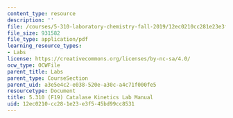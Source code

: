 ```yaml
---
content_type: resource
description: ''
file: /courses/5-310-laboratory-chemistry-fall-2019/12ec0210cc281e23e3f545bd99cc8531_MIT5_310F19_Lab5.pdf
file_size: 931582
file_type: application/pdf
learning_resource_types:
- Labs
license: https://creativecommons.org/licenses/by-nc-sa/4.0/
ocw_type: OCWFile
parent_title: Labs
parent_type: CourseSection
parent_uid: a3e5e4c2-e038-520e-a30c-a4c71f000fe5
resourcetype: Document
title: 5.310 (F19) Catalase Kinetics Lab Manual
uid: 12ec0210-cc28-1e23-e3f5-45bd99cc8531
---
```

